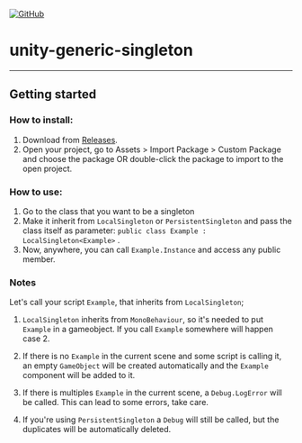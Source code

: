[![GitHub](https://img.shields.io/github/license/devrafael-source/unity-generic-singleton)](https://github.com/devrafael-source/unity-generic-singleton/blob/master/LICENSE)
# unity-generic-singleton


___
## Getting started
### How to install:
1. Download from [Releases](https://github.com/devrafael-source/unity-generic-singleton/files/4944678/devrafael_GenericSingleton.zip).
2. Open your project, go to Assets > Import Package > Custom Package and choose the package OR double-click the package to import to the open project.

### How to use:
1. Go to the class that you want to be a singleton
2. Make it inherit from `LocalSingleton` or `PersistentSingleton` and pass the class itself as parameter:  `public class Example : LocalSingleton<Example>` .
3. Now, anywhere, you can call ```Example.Instance``` and access any public member.

### Notes  
Let's call your script `Example`, that inherits from `LocalSingleton`;

1. `LocalSingleton` inherits from `MonoBehaviour`, so it's needed to put `Example` in a gameobject. If you call `Example` somewhere will happen case 2.

2. If there is no `Example` in the current scene and some script is calling it, an empty `GameObject` will be created automatically and the `Example` component will be added to it.

3. If there is multiples `Example` in the current scene, a `Debug.LogError` will be called. This can lead to some errors, take care.

4. If you're using `PersistentSingleton` a `Debug` will still be called, but the duplicates will be automatically deleted. 
